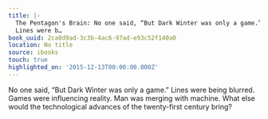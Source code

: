 ```yaml
---
title: |-
  The Pentagon's Brain: No one said, “But Dark Winter was only a game.”
  Lines were b…
book_uuid: 2ca8d9ad-3c3b-4ac6-97ad-e93c52f140a0
location: No title
source: ibooks
touch: true
highlighted_on: '2015-12-13T00:00:00.000Z'
---
```


No one said, “But Dark Winter was only a game.”
Lines were being blurred. Games were influencing reality. Man was merging with machine. What else would the technological advances of the twenty-first century bring?